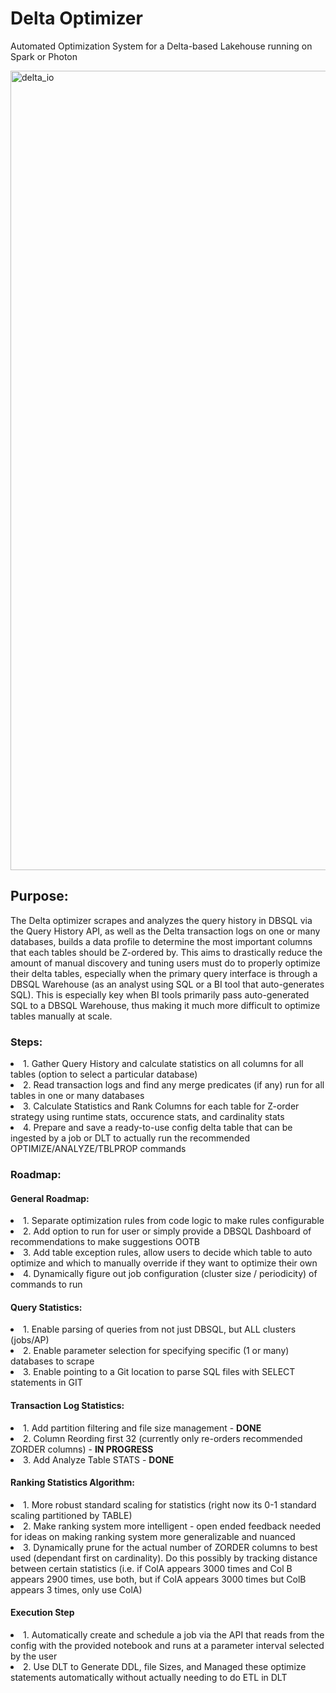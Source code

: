 # Delta Optimizer
Automated Optimization System for a Delta-based Lakehouse running on Spark or Photon


<img width="1279" alt="delta_io" src="https://delta.io/static/delta-hp-hero-bottom-46084c40468376aaecdedc066291e2d8.png">


## Purpose:
<p1> The Delta optimizer scrapes and analyzes the query history in DBSQL via the Query History API, as well as the Delta transaction logs on one or many databases, builds a data profile to determine the most important columns that each tables should be Z-ordered by. This aims to drastically reduce the amount of manual discovery and tuning users must do to properly optimize their delta tables, especially when the primary query interface is through a DBSQL Warehouse (as an analyst using SQL or a BI tool that auto-generates SQL). This is especially key when BI tools primarily pass auto-generated SQL to a DBSQL Warehouse, thus making it much more difficult to optimize tables manually at scale. </p1>
  
  
### Steps: 

<li> 1. Gather Query History and calculate statistics on all columns for all tables (option to select a particular database)
<li> 2. Read transaction logs and find any merge predicates (if any) run for all tables in one or many databases
<li> 3. Calculate Statistics and Rank Columns for each table for Z-order strategy using runtime stats, occurence stats, and cardinality stats
<li> 4. Prepare and save a ready-to-use config delta table that can be ingested by a job or DLT to actually run the recommended OPTIMIZE/ANALYZE/TBLPROP commands </li>
  
### Roadmap: 

#### General Roadmap: 

<li> 1. Separate optimization rules from code logic to make rules configurable
<li> 2. Add option to run for user or simply provide a DBSQL Dashboard of recommendations to make suggestions OOTB
<li> 3. Add table exception rules, allow users to decide which table to auto optimize and which to manually override if they want to optimize their own
<li> 4. Dynamically figure out job configuration (cluster size / periodicity) of commands to run
  
#### Query Statistics: 

<li> 1. Enable parsing of queries from not just DBSQL, but ALL clusters (jobs/AP)
<li> 2. Enable parameter selection for specifying specific (1 or many) databases to scrape
<li> 3. Enable pointing to a Git location to parse SQL files with SELECT statements in GIT

#### Transaction Log Statistics: 

<li> 1. Add partition filtering and file size management - <b> DONE </b>
<li> 2. Column Reording first 32 (currently only re-orders recommended ZORDER columns) - <b> IN PROGRESS </b>  
<li> 3. Add Analyze Table STATS - <b> DONE </b>  

#### Ranking Statistics Algorithm:

<li> 1. More robust standard scaling for statistics (right now its 0-1 standard scaling partitioned by TABLE)
<li> 2. Make ranking system more intelligent - open ended feedback needed for ideas on making ranking system more generalizable and nuanced
<li> 3. Dynamically prune for the actual number of ZORDER columns to best used (dependant first on cardinality). Do this possibly by tracking distance between certain statistics (i.e. if ColA appears 3000 times and Col B appears 2900 times, use both, but if ColA appears 3000 times but ColB appears 3 times, only use ColA)

</li>


#### Execution Step

<li> 1. Automatically create and schedule a job via the API that reads from the config with the provided notebook and runs at a parameter interval selected by the user
  
<li> 2. Use DLT to Generate DDL, file Sizes, and Managed these optimize statements automatically without actually needing to do ETL in DLT
